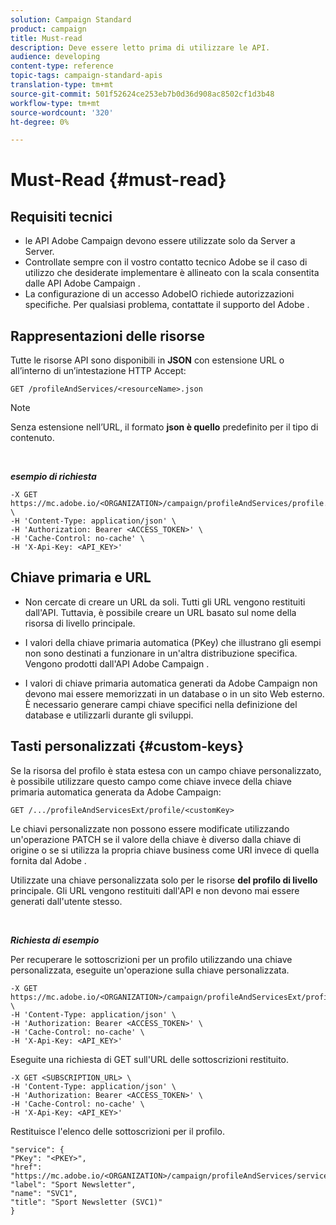 ```yaml
---
solution: Campaign Standard
product: campaign
title: Must-read
description: Deve essere letto prima di utilizzare le API.
audience: developing
content-type: reference
topic-tags: campaign-standard-apis
translation-type: tm+mt
source-git-commit: 501f52624ce253eb7b0d36d908ac8502cf1d3b48
workflow-type: tm+mt
source-wordcount: '320'
ht-degree: 0%

---
```



# Must-Read {#must-read}

## Requisiti tecnici

*  le API Adobe Campaign devono essere utilizzate solo da Server a Server.
* Controllate sempre con il vostro contatto tecnico  Adobe se il caso di utilizzo che desiderate implementare è allineato con la scala consentita dalle API Adobe Campaign .
* La configurazione di un accesso AdobeIO richiede autorizzazioni specifiche. Per qualsiasi problema, contattate il supporto del Adobe .

## Rappresentazioni delle risorse

Tutte le risorse API sono disponibili in **JSON** con estensione URL o all’interno di un’intestazione HTTP Accept:

`GET /profileAndServices/<resourceName>.json`

>[!NOTE]
>
>Senza estensione nell’URL, il formato **json è quello** predefinito per il tipo di contenuto.

<br/>

***esempio di richiesta***

```
-X GET https://mc.adobe.io/<ORGANIZATION>/campaign/profileAndServices/profile.json \
-H 'Content-Type: application/json' \
-H 'Authorization: Bearer <ACCESS_TOKEN>' \
-H 'Cache-Control: no-cache' \
-H 'X-Api-Key: <API_KEY>'
```

## Chiave primaria e URL

* Non cercate di creare un URL da soli. Tutti gli URL vengono restituiti dall&#39;API. Tuttavia, è possibile creare un URL basato sul nome della risorsa di livello principale.

* I valori della chiave primaria automatica (PKey) che illustrano gli esempi non sono destinati a funzionare in un&#39;altra distribuzione specifica. Vengono prodotti dall&#39;API Adobe Campaign .

* I valori di chiave primaria automatica generati da  Adobe Campaign non devono mai essere memorizzati in un database o in un sito Web esterno. È necessario generare campi chiave specifici nella definizione del database e utilizzarli durante gli sviluppi.

## Tasti personalizzati {#custom-keys}

Se la risorsa del profilo è stata estesa con un campo chiave personalizzato, è possibile utilizzare questo campo come chiave invece della chiave primaria automatica generata da  Adobe Campaign:

`GET /.../profileAndServicesExt/profile/<customKey>`

Le chiavi personalizzate non possono essere modificate utilizzando un&#39;operazione PATCH se il valore della chiave è diverso dalla chiave di origine o se si utilizza la propria chiave business come URI invece di quella fornita dal Adobe .

Utilizzate una chiave personalizzata solo per le risorse **del profilo di livello** principale. Gli URL vengono restituiti dall&#39;API e non devono mai essere generati dall&#39;utente stesso.

<br/>

***Richiesta di esempio***

Per recuperare le sottoscrizioni per un profilo utilizzando una chiave personalizzata, eseguite un&#39;operazione sulla chiave personalizzata.

```
-X GET https://mc.adobe.io/<ORGANIZATION>/campaign/profileAndServicesExt/profile/<customKey> \
-H 'Content-Type: application/json' \
-H 'Authorization: Bearer <ACCESS_TOKEN>' \
-H 'Cache-Control: no-cache' \
-H 'X-Api-Key: <API_KEY>'
```

Eseguite una richiesta di GET sull&#39;URL delle sottoscrizioni restituito.

```
-X GET <SUBSCRIPTION_URL> \
-H 'Content-Type: application/json' \
-H 'Authorization: Bearer <ACCESS_TOKEN>' \
-H 'Cache-Control: no-cache' \
-H 'X-Api-Key: <API_KEY>'
```

Restituisce l&#39;elenco delle sottoscrizioni per il profilo.

```
"service": {
"PKey": "<PKEY>",
"href": "https://mc.adobe.io/<ORGANIZATION>/campaign/profileAndServices/service/<PKEY>",
"label": "Sport Newsletter",
"name": "SVC1",
"title": "Sport Newsletter (SVC1)"
}
```
